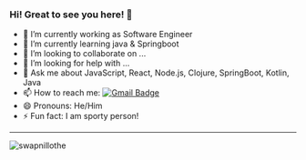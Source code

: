 ### Hi! Great to see you here! 👋


<!--
**swapnillothe/swapnillothe** is a ✨ _special_ ✨ repository because its `README.md` (this file) appears on your GitHub profile.

Here are some ideas to get you started:
-->

- 🔭 I’m currently working as Software Engineer
- 🌱 I’m currently learning java & Springboot
- 👯 I’m looking to collaborate on ...
- 🤔 I’m looking for help with ...
- 💬 Ask me about JavaScript, React, Node.js, Clojure, SpringBoot, Kotlin, Java
- 📫 How to reach me: [![Gmail Badge](https://img.shields.io/badge/-swapnillothe15@gmail.com-c14438?style=flat-square&logo=Gmail&logoColor=white&link=mailto:swapnillothe15@gmail.com)](mailto:swapnillothe15@gmail.com)
- 😄 Pronouns: He/Him
- ⚡ Fun fact: I am sporty person!

---

<p>
<img src="https://github-readme-stats.vercel.app/api/top-langs?username=swapnillothe&layout=compact&theme=tokyonight&langs_count=8&hide=abap" alt="swapnillothe"/>
</p>
